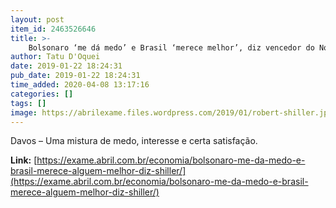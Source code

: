 ```yaml
---
layout: post
item_id: 2463526646
title: >-
    Bolsonaro ‘me dá medo’ e Brasil ‘merece melhor’, diz vencedor do Nobel
author: Tatu D'Oquei
date: 2019-01-22 18:24:31
pub_date: 2019-01-22 18:24:31
time_added: 2020-04-08 13:17:16
categories: []
tags: []
image: https://abrilexame.files.wordpress.com/2019/01/robert-shiller.jpg?quality=70&strip=info&w=680&h=453&crop=1
---
```


Davos – Uma mistura de medo, interesse e certa satisfação.

**Link:** [https://exame.abril.com.br/economia/bolsonaro-me-da-medo-e-brasil-merece-alguem-melhor-diz-shiller/](https://exame.abril.com.br/economia/bolsonaro-me-da-medo-e-brasil-merece-alguem-melhor-diz-shiller/)


